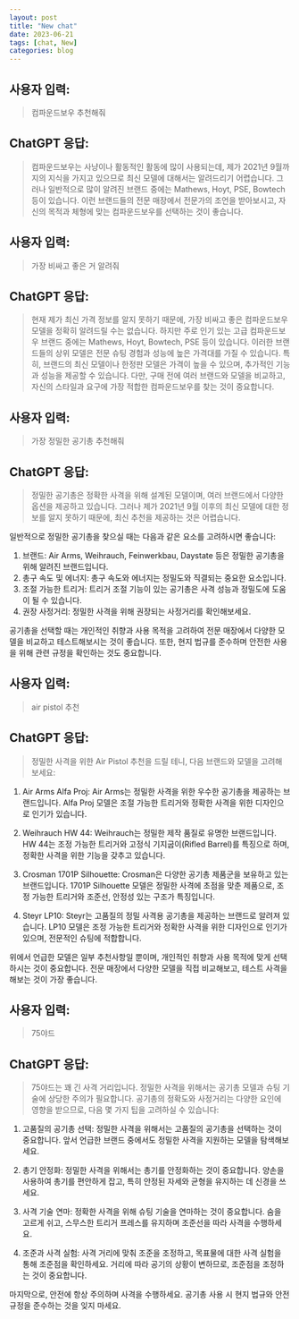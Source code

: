 ```yaml
---
layout: post
title: "New chat"
date: 2023-06-21
tags: [chat, New]
categories: blog
---
```


## 사용자 입력:
> 컴파운드보우 추천해줘

## ChatGPT 응답:
> 컴파운드보우는 사냥이나 활동적인 활동에 많이 사용되는데, 제가 2021년 9월까지의 지식을 가지고 있으므로 최신 모델에 대해서는 알려드리기 어렵습니다. 그러나 일반적으로 많이 알려진 브랜드 중에는 Mathews, Hoyt, PSE, Bowtech 등이 있습니다. 이런 브랜드들의 전문 매장에서 전문가의 조언을 받아보시고, 자신의 목적과 체형에 맞는 컴파운드보우를 선택하는 것이 좋습니다.

## 사용자 입력:
> 가장 비싸고 좋은 거 알려줘

## ChatGPT 응답:
> 현재 제가 최신 가격 정보를 알지 못하기 때문에, 가장 비싸고 좋은 컴파운드보우 모델을 정확히 알려드릴 수는 없습니다. 하지만 주로 인기 있는 고급 컴파운드보우 브랜드 중에는 Mathews, Hoyt, Bowtech, PSE 등이 있습니다. 이러한 브랜드들의 상위 모델은 전문 슈팅 경험과 성능에 높은 가격대를 가질 수 있습니다. 특히, 브랜드의 최신 모델이나 한정판 모델은 가격이 높을 수 있으며, 추가적인 기능과 성능을 제공할 수 있습니다. 다만, 구매 전에 여러 브랜드와 모델을 비교하고, 자신의 스타일과 요구에 가장 적합한 컴파운드보우를 찾는 것이 중요합니다.

## 사용자 입력:
> 가장 정밀한 공기총 추천해줘

## ChatGPT 응답:
> 정밀한 공기총은 정확한 사격을 위해 설계된 모델이며, 여러 브랜드에서 다양한 옵션을 제공하고 있습니다. 그러나 제가 2021년 9월 이후의 최신 모델에 대한 정보를 알지 못하기 때문에, 최신 추천을 제공하는 것은 어렵습니다. 

일반적으로 정밀한 공기총을 찾으실 때는 다음과 같은 요소를 고려하시면 좋습니다:
1. 브랜드: Air Arms, Weihrauch, Feinwerkbau, Daystate 등은 정밀한 공기총을 위해 알려진 브랜드입니다.
2. 총구 속도 및 에너지: 총구 속도와 에너지는 정밀도와 직결되는 중요한 요소입니다.
3. 조절 가능한 트리거: 트리거 조절 기능이 있는 공기총은 사격 성능과 정밀도에 도움이 될 수 있습니다.
4. 권장 사정거리: 정밀한 사격을 위해 권장되는 사정거리를 확인해보세요.

공기총을 선택할 때는 개인적인 취향과 사용 목적을 고려하여 전문 매장에서 다양한 모델을 비교하고 테스트해보시는 것이 좋습니다. 또한, 현지 법규를 준수하며 안전한 사용을 위해 관련 규정을 확인하는 것도 중요합니다.

## 사용자 입력:
> air pistol 추천

## ChatGPT 응답:
> 정밀한 사격을 위한 Air Pistol 추천을 드릴 테니, 다음 브랜드와 모델을 고려해 보세요:

1. Air Arms Alfa Proj: Air Arms는 정밀한 사격을 위한 우수한 공기총을 제공하는 브랜드입니다. Alfa Proj 모델은 조절 가능한 트리거와 정확한 사격을 위한 디자인으로 인기가 있습니다.

2. Weihrauch HW 44: Weihrauch는 정밀한 제작 품질로 유명한 브랜드입니다. HW 44는 조정 가능한 트리거와 고정식 기지굽이(Rifled Barrel)를 특징으로 하며, 정확한 사격을 위한 기능을 갖추고 있습니다.

3. Crosman 1701P Silhouette: Crosman은 다양한 공기총 제품군을 보유하고 있는 브랜드입니다. 1701P Silhouette 모델은 정밀한 사격에 초점을 맞춘 제품으로, 조정 가능한 트리거와 조준선, 안정성 있는 구조가 특징입니다.

4. Steyr LP10: Steyr는 고품질의 정밀 사격용 공기총을 제공하는 브랜드로 알려져 있습니다. LP10 모델은 조정 가능한 트리거와 정확한 사격을 위한 디자인으로 인기가 있으며, 전문적인 슈팅에 적합합니다.

위에서 언급한 모델은 일부 추천사항일 뿐이며, 개인적인 취향과 사용 목적에 맞게 선택하시는 것이 중요합니다. 전문 매장에서 다양한 모델을 직접 비교해보고, 테스트 사격을 해보는 것이 가장 좋습니다.

## 사용자 입력:
> 75야드

## ChatGPT 응답:
> 75야드는 꽤 긴 사격 거리입니다. 정밀한 사격을 위해서는 공기총 모델과 슈팅 기술에 상당한 주의가 필요합니다. 공기총의 정확도와 사정거리는 다양한 요인에 영향을 받으므로, 다음 몇 가지 팁을 고려하실 수 있습니다:

1. 고품질의 공기총 선택: 정밀한 사격을 위해서는 고품질의 공기총을 선택하는 것이 중요합니다. 앞서 언급한 브랜드 중에서도 정밀한 사격을 지원하는 모델을 탐색해보세요.

2. 총기 안정화: 정밀한 사격을 위해서는 총기를 안정화하는 것이 중요합니다. 양손을 사용하여 총기를 편안하게 잡고, 특히 안정된 자세와 균형을 유지하는 데 신경을 쓰세요.

3. 사격 기술 연마: 정확한 사격을 위해 슈팅 기술을 연마하는 것이 중요합니다. 숨을 고르게 쉬고, 스무스한 트리거 프레스를 유지하며 조준선을 따라 사격을 수행하세요.

4. 조준과 사격 실험: 사격 거리에 맞춰 조준을 조정하고, 목표물에 대한 사격 실험을 통해 조준점을 확인하세요. 거리에 따라 공기의 상황이 변하므로, 조준점을 조정하는 것이 중요합니다.

마지막으로, 안전에 항상 주의하며 사격을 수행하세요. 공기총 사용 시 현지 법규와 안전 규정을 준수하는 것을 잊지 마세요.

